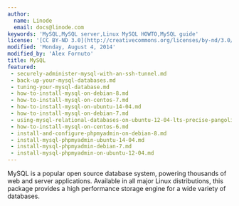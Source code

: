 ```yaml
---
author:
  name: Linode
  email: docs@linode.com
keywords: 'MySQL,MySQL server,Linux MySQL HOWTO,MySQL guide'
license: '[CC BY-ND 3.0](http://creativecommons.org/licenses/by-nd/3.0/us/)'
modified: 'Monday, August 4, 2014'
modified_by: 'Alex Fornuto'
title: MySQL
featured:
 - securely-administer-mysql-with-an-ssh-tunnel.md
 - back-up-your-mysql-databases.md
 - tuning-your-mysql-database.md
 - how-to-install-mysql-on-debian-8.md
 - how-to-install-mysql-on-centos-7.md
 - how-to-install-mysql-on-ubuntu-14-04.md
 - how-to-install-mysql-on-debian-7.md
 - using-mysql-relational-databases-on-ubuntu-12-04-lts-precise-pangolin.md
 - how-to-install-mysql-on-centos-6.md
 - install-and-configure-phpmyadmin-on-debian-8.md
 - install-mysql-phpmyadmin-ubuntu-14-04.md
 - install-mysql-phpmyadmin-debian-7.md
 - install-mysql-phpmyadmin-on-ubuntu-12-04.md
---
```


MySQL is a popular open source database system, powering thousands of web and server applications. Available in all major Linux distributions, this package provides a high performance storage engine for a wide variety of databases.
